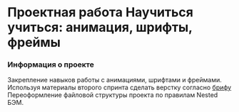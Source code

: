 # Проектная работа Научиться учиться: анимация, шрифты, фреймы

### Информация о проекте 

Закрепление навыков работы с анимациями, шрифтами и фреймами. Используя материалы второго спринта сделать верстку согласно [брифу](https://code.s3.yandex.net/web-developer/project-1/sprint-2-brief.pdf)
Переоформление файловой структуры проекта по правилам Nested БЭМ.
